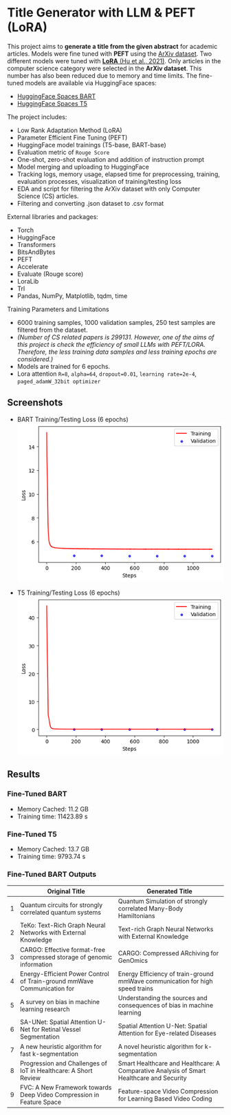 
# Title Generator with LLM & PEFT (LoRA)

This project aims to **generate a title from the given abstract** for academic articles. Models were fine tuned with **PEFT** using the [ArXiv dataset](https://www.kaggle.com/datasets/Cornell-University/arxiv). Two different models were tuned with [**LoRA** (Hu et al., 2021)](https://arxiv.org/abs/2106.09685). Only articles in the computer science category were selected in the **ArXiv dataset**. This number has also been reduced due to memory and time limits. The fine-tuned models are available via HuggingFace spaces:

- [HuggingFace Spaces BART](https://huggingface.co/robuno/title-generation-bart-6000-v2-1)
- [HuggingFace Spaces T5](https://huggingface.co/robuno/title-generation-t5base-6000-v2-1)


The project includes:
- Low Rank Adaptation Method (LoRA)
- Parameter Efficient Fine Tuning (PEFT)
- HuggingFace model trainings (T5-base, BART-base)
- Evaluation metric of `Rouge Score`
- One-shot, zero-shot evaluation and addition of instruction prompt
- Model merging and uploading to HuggingFace
- Tracking logs, memory usage, elapsed time for preprocessing, training, evaluation processes, visualization of training/testing loss
- EDA and script for filtering the ArXiv dataset with only Computer Science (CS) articles. 
- Filtering and converting .json dataset to .csv format

External libraries and packages:
- Torch
- HuggingFace
- Transformers
- BitsAndBytes
- PEFT
- Accelerate
- Evaluate (Rouge score)
- LoraLib
- Trl
- Pandas, NumPy, Matplotlib, tqdm, time

Training Parameters and Limitations
- 6000 training samples, 1000 validation samples, 250 test samples are filtered from the dataset.
- *(Number of CS related papers is 299131. However, one of the aims of this project is check the efficiency of small LLMs with PEFT/LORA. Therefore, the less training data samples and less training epochs are considered.)*
- Models are trained for 6 epochs.
- Lora attention `R=8`, `alpha=64`, `dropout=0.01`, `learning rate=2e-4`, `paged_adamW_32bit optimizer` 



## Screenshots
- BART Training/Testing Loss (6 epochs)
![BART Training/Testing Loss (6 epochs)](https://raw.githubusercontent.com/robuno/Title-Generator-with-LLM-PEFT/main/output/bart_6000_cs_abs.png)

- T5 Training/Testing Loss (6 epochs)
![T5 Training/Testing Loss (6 epochs)](https://raw.githubusercontent.com/robuno/Title-Generator-with-LLM-PEFT/main/output/t5_6000_cs_Abs.png)


  
## Results

### Fine-Tuned BART 
- Memory Cached: 11.2 GB
- Training time: 11423.89 s
### Fine-Tuned T5 
- Memory Cached: 13.7 GB
- Training time: 9793.74 s


### Fine-Tuned BART Outputs

|   | Original Title                                                          | Generated Title                                                                          |
|---|-------------------------------------------------------------------------|------------------------------------------------------------------------------------------|
| 1 | Quantum circuits for strongly correlated quantum systems                | Quantum Simulation of strongly correlated Many-Body Hamiltonians                         |
| 2 | TeKo: Text-Rich Graph Neural Networks with External Knowledge           | Text-rich Graph Neural Networks with External Knowledge                                  |
| 3 | CARGO: Effective format-free compressed storage of genomic information  | CARGO: Compressed ARchiving for GenOmics                                                 |
| 4 | Energy-Efficient Power Control of Train-ground mmWave Communication for | Energy Efficiency of train-ground mmWave communication for high speed trains             |
| 5 | A survey on bias in machine learning research                           | Understanding the sources and consequences of bias in machine learning                   |
| 6 | SA-UNet: Spatial Attention U-Net for Retinal Vessel Segmentation        | Spatial Attention U-Net: Spatial Attention for Eye-related Diseases                      |
| 7 | A new heuristic algorithm for fast k-segmentation                       | A novel heuristic algorithm for k-segmentation                                           |
| 8 | Progression and Challenges of IoT in Healthcare: A Short Review         | Smart Healthcare and Healthcare: A Comparative Analysis of Smart Healthcare and Security |
| 9 | FVC: A New Framework towards Deep Video Compression in Feature Space    | Feature-space Video Compression for Learning Based Video Coding                          |
